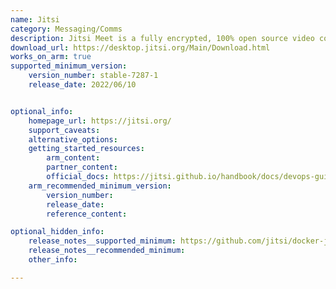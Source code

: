 ```yaml
---
name: Jitsi
category: Messaging/Comms
description: Jitsi Meet is a fully encrypted, 100% open source video conferencing solution.
download_url: https://desktop.jitsi.org/Main/Download.html 
works_on_arm: true
supported_minimum_version:
    version_number: stable-7287-1
    release_date: 2022/06/10


optional_info:
    homepage_url: https://jitsi.org/
    support_caveats:
    alternative_options:
    getting_started_resources:
        arm_content:
        partner_content:
        official_docs: https://jitsi.github.io/handbook/docs/devops-guide/devops-guide-docker/#quick-start
    arm_recommended_minimum_version:
        version_number:
        release_date:
        reference_content:

optional_hidden_info:
    release_notes__supported_minimum: https://github.com/jitsi/docker-jitsi-meet/releases/tag/stable-7287-1
    release_notes__recommended_minimum:
    other_info:

---
```


